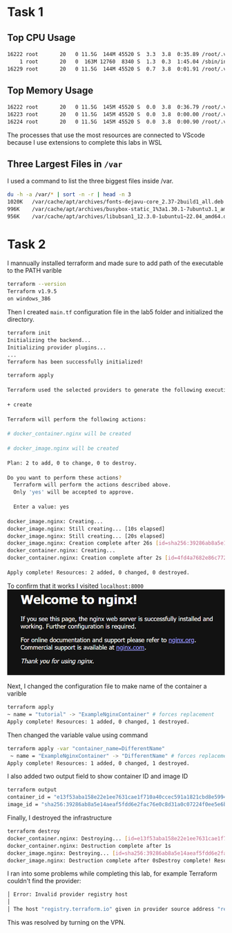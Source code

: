 # Task 1

## Top CPU Usage

```sh
16222 root       20   0 11.5G  144M 45520 S  3.3  3.8  0:35.89 /root/.vscode-server/bin/4849ca9bdf9666755eb463db297b69e5385090e3/node --dns-result-order=ipv4first /root/.vscode-server/bin/4849ca9bdf9666755eb463db297b69e5385090e3/out/bootstrap-fork --type=extensionHost --transformURIs --useHostProxy=true
    1 root       20   0  163M 12760  8340 S  1.3  0.3  1:45.04 /sbin/init
16229 root       20   0 11.5G  144M 45520 S  0.7  3.8  0:01.91 /root/.vscode-server/bin/4849ca9bdf9666755eb463db297b69e5385090e3/node --dns-result-order=ipv4first /root/.vscode-server/bin/4849ca9bdf9666755eb463db297b69e5385090e3/out/bootstrap-fork --type=extensionHost --transformURIs --useHostProxy=true
```

## Top Memory Usage

```sh
16222 root       20   0 11.5G  145M 45520 S  0.0  3.8  0:36.79 /root/.vscode-server/bin/4849ca9bdf9666755eb463db297b69e5385090e3/node --dns-result-order=ipv4first /root/.vscode-server/bin/4849ca9bdf9666755eb463db297b69e5385090e3/out/bootstrap-fork --type=extensionHost --transformURIs --useHostProxy=true
16223 root       20   0 11.5G  145M 45520 S  0.0  3.8  0:00.00 /root/.vscode-server/bin/4849ca9bdf9666755eb463db297b69e5385090e3/node --dns-result-order=ipv4first /root/.vscode-server/bin/4849ca9bdf9666755eb463db297b69e5385090e3/out/bootstrap-fork --type=extensionHost --transformURIs --useHostProxy=true
16224 root       20   0 11.5G  145M 45520 S  0.0  3.8  0:00.90 /root/.vscode-server/bin/4849ca9bdf9666755eb463db297b69e5385090e3/node --dns-result-order=ipv4first /root/.vscode-server/bin/4849ca9bdf9666755eb463db297b69e5385090e3/out/bootstrap-fork --type=extensionHost --transformURIs --useHostProxy=true
```

The processes that use the most resources are connected to VScode because I use extensions to complete this labs in WSL

## Three Largest Files in `/var`

I used a command to list the three biggest files inside /var.

```sh
du -h -a /var/* | sort -n -r | head -n 3
1020K   /var/cache/apt/archives/fonts-dejavu-core_2.37-2build1_all.deb
996K    /var/cache/apt/archives/busybox-static_1%3a1.30.1-7ubuntu3.1_amd64.deb
956K    /var/cache/apt/archives/libubsan1_12.3.0-1ubuntu1~22.04_amd64.deb
```

# Task 2

I mannually installed terraform and made sure to add path of the executable to the PATH varible

```sh
terraform --version
Terraform v1.9.5
on windows_386
```

Then I created `main.tf` configuration file in the lab5 folder and initialized the directory.

```sh
terraform init
Initializing the backend...
Initializing provider plugins...
...
Terraform has been successfully initialized!
```

```sh
terraform apply

Terraform used the selected providers to generate the following execution plan. Resource actions are indicated with the following symbols:

+ create

Terraform will perform the following actions:

# docker_container.nginx will be created

# docker_image.nginx will be created

Plan: 2 to add, 0 to change, 0 to destroy.

Do you want to perform these actions?
  Terraform will perform the actions described above.
  Only 'yes' will be accepted to approve.

  Enter a value: yes

docker_image.nginx: Creating...
docker_image.nginx: Still creating... [10s elapsed]
docker_image.nginx: Still creating... [20s elapsed]
docker_image.nginx: Creation complete after 26s [id=sha256:39286ab8a5e14aeaf5fdd6e2fac76e0c8d31a0c07224f0ee5e6be502f12e93f3nginx]
docker_container.nginx: Creating...
docker_container.nginx: Creation complete after 2s [id=4fd4a7682e86c7726cf5061b89cafa34127b0572e93fef8e77e654b72ef76a0c]

Apply complete! Resources: 2 added, 0 changed, 0 destroyed.
```

To confirm that it works I visited `localhost:8000`
![1726662280630](image/submisssion5/1726662280630.png)

Next, I changed the configuration file to make name of the container a varible

```bash
terraform apply
~ name = "tutorial" -> "ExampleNginxContainer" # forces replacement
Apply complete! Resources: 1 added, 0 changed, 1 destroyed.
```

Then changed the variable value using command

```bash
terraform apply -var "container_name=DifferentName"
 ~ name = "ExampleNginxContainer" -> "DifferentName" # forces replacement
Apply complete! Resources: 1 added, 0 changed, 1 destroyed.
```

I also added two output field to show container ID and image ID

```bash
terraform output
container_id = "e13f53aba158e22e1ee7631cae1f710a40ccec591a1821cbd8e599463fb19cd9"
image_id = "sha256:39286ab8a5e14aeaf5fdd6e2fac76e0c8d31a0c07224f0ee5e6be502f12e93f3nginx:latest"
```

Finally, I destroyed the infrastructure

```bash
terraform destroy
docker_container.nginx: Destroying... [id=e13f53aba158e22e1ee7631cae1f710a40ccec591a1821cbd8e599463fb19cd9]
docker_container.nginx: Destruction complete after 1s
docker_image.nginx: Destroying... [id=sha256:39286ab8a5e14aeaf5fdd6e2fac76e0c8d31a0c07224f0ee5e6be502f12e93f3nginx:latest]
docker_image.nginx: Destruction complete after 0sDestroy complete! Resources: 2 destroyed.
```

I ran into some problems while completing this lab, for example Terraform couldn't find the provider:
```sh
│ Error: Invalid provider registry host
│
│ The host "registry.terraform.io" given in provider source address "registry.terraform.io/kreuzwerker/docker" does not offer a Terraform provider registry.
```

This was resolved by turning on the VPN.